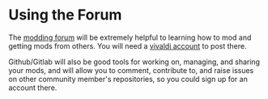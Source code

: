 # Using the Forum

  The [modding forum](https://forum.vivaldi.net/category/52/modifications)
  will be extremely helpful to learning how to mod and getting mods from others.
  You will need a [vivaldi account](https://login.vivaldi.net) to post there.

  Github/Gitlab will also be good tools for working on, managing, and sharing your mods,
  and will allow you to comment, contribute to, and raise issues on other community member's repositories,
  so you could sign up for an account there.
